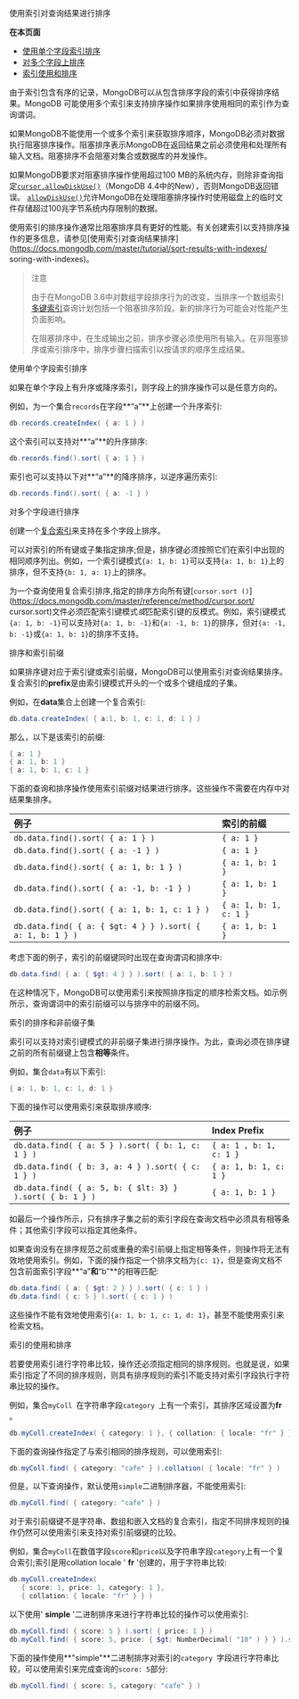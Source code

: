  使用索引对查询结果进行排序

**在本页面**

- [使用单个字段索引排序](单个)
- [对多个字段上排序](多个)
- [索引使用和排序](使用)

由于索引包含有序的记录，MongoDB可以从包含排序字段的索引中获得排序结果。MongoDB 可能使用多个索引来支持排序操作如果排序使用相同的索引作为查询谓词。

如果MongoDB不能使用一个或多个索引来获取排序顺序，MongoDB必须对数据执行阻塞排序操作。阻塞排序表示MongoDB在返回结果之前必须使用和处理所有输入文档。阻塞排序不会阻塞对集合或数据库的并发操作。

如果MongoDB要求对阻塞排序操作使用超过100 MB的系统内存，则除非查询指定[`cursor.allowDiskUse()`](https://docs.mongodb.com/master/reference/method/cursor.allowDiskUse/cursor.allowDiskUse)（MongoDB 4.4中的New），否则MongoDB返回错误。 [`allowDiskUse()`](https://docs.mongodb.com/master/reference/method/cursor.allowDiskUse/cursor.allowDiskUse)允许MongoDB在处理阻塞排序操作时使用磁盘上的临时文件存储超过100兆字节系统内存限制的数据。

使用索引的排序操作通常比阻塞排序具有更好的性能。有关创建索引以支持排序操作的更多信息，请参见[使用索引对查询结果排序](https://docs.mongodb.com/master/tutorial/sort-results-with-indexes/ soring-with-indexes)。

> 注意
>
> 由于在MongoDB 3.6中对数组字段排序行为的改变，当排序一个数组索引[多键索引](https://docs.mongodb.com/master/core/index-multikey/)查询计划包括一个阻塞排序阶段。新的排序行为可能会对性能产生负面影响。
>
> 在阻塞排序中，在生成输出之前，排序步骤必须使用所有输入。在非阻塞排序或索引排序中，排序步骤扫描索引以按请求的顺序生成结果。

 <span id="单个">使用单个字段索引排序</span>

如果在单个字段上有升序或降序索引，则字段上的排序操作可以是任意方向的。

例如，为一个集合`records`在字段**“a”**上创建一个升序索引:

```powershell
db.records.createIndex( { a: 1 } )
```

这个索引可以支持对**“a”**的升序排序:

```powershell
db.records.find().sort( { a: 1 } )
```

索引也可以支持以下对**“a”**的降序排序，以逆序遍历索引:

```powershell
db.records.find().sort( { a: -1 } )
```

 <span id="多个">对多个字段进行排序</span>

创建一个[复合索引](https://docs.mongodb.com/master/core/index-compound/index-type-compound)来支持在多个字段上排序。

可以对索引的所有键或子集指定排序;但是，排序键必须按照它们在索引中出现的相同顺序列出。例如，一个索引键模式`{a: 1, b: 1}`可以支持` {a: 1, b: 1} `上的排序，但不支持` {b: 1, a: 1} `上的排序。

为一个查询使用复合索引排序,指定的排序方向所有键[`cursor.sort ()`](https://docs.mongodb.com/master/reference/method/cursor.sort/  cursor.sort)文件必须匹配索引键模式*或*匹配索引键的反模式。例如，索引键模式`{a: 1, b: -1}`可以支持对`{a: 1, b: -1}`和`{a: -1, b: 1}`的排序，但对`{a: -1, b: -1}`或`{a: 1, b: 1}`的排序不支持。

 排序和索引前缀

如果排序键对应于索引键或索引前缀，MongoDB可以使用索引对查询结果排序。复合索引的**prefix**是由索引键模式开头的一个或多个键组成的子集。

例如，在**data**集合上创建一个复合索引:

```powershell
db.data.createIndex( { a:1, b: 1, c: 1, d: 1 } )
```

那么，以下是该索引的前缀:

```powershell
{ a: 1 }
{ a: 1, b: 1 }
{ a: 1, b: 1, c: 1 }
```

下面的查询和排序操作使用索引前缀对结果进行排序。这些操作不需要在内存中对结果集排序。

| 例子                                                       | 索引的前缀             |
| :--------------------------------------------------------- | :--------------------- |
| `db.data.find().sort( { a: 1 } )`                          | `{ a: 1 }`             |
| `db.data.find().sort( { a: -1 } )`                         | `{ a: 1 }`             |
| `db.data.find().sort( { a: 1, b: 1 } )`                    | `{ a: 1, b: 1 }`       |
| `db.data.find().sort( { a: -1, b: -1 } )`                  | `{ a: 1, b: 1 }`       |
| `db.data.find().sort( { a: 1, b: 1, c: 1 } )`              | `{ a: 1, b: 1, c: 1 }` |
| `db.data.find( { a: { $gt: 4 } } ).sort( { a: 1, b: 1 } )` | `{ a: 1, b: 1 }`       |

考虑下面的例子，索引的前缀键同时出现在查询谓词和排序中:

```powershell
db.data.find( { a: { $gt: 4 } } ).sort( { a: 1, b: 1 } )
```

在这种情况下，MongoDB可以使用索引来按照排序指定的顺序检索文档。如示例所示，查询谓词中的索引前缀可以与排序中的前缀不同。

 索引的排序和非前缀子集

索引可以支持对索引键模式的非前缀子集进行排序操作。为此，查询必须在排序键之前的所有前缀键上包含**相等**条件。

例如，集合`data`有以下索引:

```powershell
{ a: 1, b: 1, c: 1, d: 1 }
```

下面的操作可以使用索引来获取排序顺序:

| 例子                                                      | Index Prefix            |
| :-------------------------------------------------------- | :---------------------- |
| `db.data.find( { a: 5 } ).sort( { b: 1, c: 1 } )`         | `{ a: 1 , b: 1, c: 1 }` |
| `db.data.find( { b: 3, a: 4 } ).sort( { c: 1 } )`         | `{ a: 1, b: 1, c: 1 }`  |
| `db.data.find( { a: 5, b: { $lt: 3} } ).sort( { b: 1 } )` | `{ a: 1, b: 1 }`        |

如最后一个操作所示，只有排序子集之前的索引字段在查询文档中必须具有相等条件；其他索引字段可以指定其他条件。

如果查询没有在排序规范之前或重叠的索引前缀上指定相等条件，则操作将无法有效地使用索引。例如，下面的操作指定一个排序文档为`{c: 1}`，但是查询文档不包含前面索引字段**“a”**和**“b”**的相等匹配:

```powershell
db.data.find( { a: { $gt: 2 } } ).sort( { c: 1 } )
db.data.find( { c: 5 } ).sort( { c: 1 } )
```

这些操作不能有效地使用索引`{a: 1, b: 1, c: 1, d: 1}`，甚至不能使用索引来检索文档。

 <span id="使用">索引的使用和排序</span>

若要使用索引进行字符串比较，操作还必须指定相同的排序规则。也就是说，如果索引指定了不同的排序规则，则具有排序规则的索引不能支持对索引字段执行字符串比较的操作。

例如，集合`myColl `在字符串字段`category `上有一个索引，其排序区域设置为**fr** 。

```powershell
db.myColl.createIndex( { category: 1 }, { collation: { locale: "fr" } } )
```

下面的查询操作指定了与索引相同的排序规则，可以使用索引:

```powershell
db.myColl.find( { category: "cafe" } ).collation( { locale: "fr" } )
```

但是，以下查询操作，默认使用`simple`二进制排序器，不能使用索引:

```powershell
db.myColl.find( { category: "cafe" } )
```

对于索引前缀键不是字符串、数组和嵌入文档的复合索引，指定不同排序规则的操作仍然可以使用索引来支持对索引前缀键的比较。

例如，集合` myColl `在数值字段` score `和` price `以及字符串字段` category `上有一个复合索引;索引是用collation locale ' **fr** '创建的，用于字符串比较:

```powershell
db.myColl.createIndex(
   { score: 1, price: 1, category: 1 },
   { collation: { locale: "fr" } } )
```

以下使用' **simple** '二进制排序来进行字符串比较的操作可以使用索引:

```powershell
db.myColl.find( { score: 5 } ).sort( { price: 1 } )
db.myColl.find( { score: 5, price: { $gt: NumberDecimal( "10" ) } } ).sort( { price: 1 } )
```

下面的操作使用**"simple"**二进制排序对索引的`category `字段进行字符串比较，可以使用索引来完成查询的` score: 5 `部分:

```powershell
db.myColl.find( { score: 5, category: "cafe" } )
```

